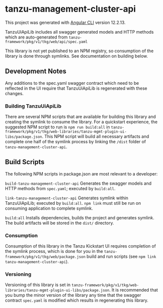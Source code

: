 # tanzu-management-cluster-api

This project was generated with [Angular CLI](https://github.com/angular/angular-cli) version 12.2.13.

TanzuUiApiLib includes all swagger generated models and HTTP methods which are auto-generated from `tanzu-framework/pkg/v1/tkg/web/api/spec.yaml`

This library is not yet published to an NPM registry, so consumption of the library is done through symlinks. See documentation on building below.

## Development Notes

Any additions to the spec.yaml swagger contract which need to be reflected in the UI require that TanzuUiApiLib is regenerated with these changes.

### Building TanzuUiApiLib

There are several NPM scripts that are available for building this library and creating the symlink to consume the library. For a quickstart
experience, the suggested NPM script to run is `npm run build:all` in `tanzu-framework/pkg/v1/tkg/web-libraries/tanzu-mgmt-plugin-ui-libs/package.json`.
This NPM script will build all necessary artifacts and complete one half of the symlink process by linking the `/dist` folder of `tanzu-management-cluster-api`.

## Build Scripts

The following NPM scripts in package.json are most relevant to a developer:

`build-tanzu-management-cluster-api` Generates the swagger models and HTTP methods from `spec.yaml`; executed by `build:all`.

`link-tanzu-management-cluster-api` Generates symlink within TanzuUiApiLib; executed by `build:all`. `npm link` must still be run on
consuming application to complete symlink.

`build:all` Installs dependencies, builds the project and generates symlink. The build artifacts will be stored in the `dist/` directory.

### Consumption

Consumption of this library in the Tanzu Kickstart UI requires completion of the symlink process, which is done for you in the
`tanzu-framework/pkg/v1/tkg/web/package.json` build and run scripts (see `npm link tanzu-management-cluster-api`).

### Versioning

Versioning of this library is set in `tanzu-framework/pkg/v1/tkg/web-libraries/tanzu-mgmt-plugin-ui-libs/package.json`.
It is recommended that you bump the minor version of the library any time that the swagger contract `spec.yaml` is modified which
results in regenerating this library.
